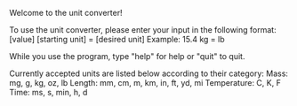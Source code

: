 Welcome to the unit converter!

To use the unit converter, please enter your input in the following format:
[value] [starting unit] = [desired unit]
Example: 15.4 kg = lb

While you use the program, type "help" for help or "quit" to quit.

Currently accepted units are listed below according to their category:
Mass: mg, g, kg, oz, lb
Length: mm, cm, m, km, in, ft, yd, mi
Temperature: C, K, F
Time: ms, s, min, h, d